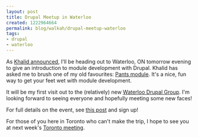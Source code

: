 ```yaml
--- 
layout: post
title: Drupal Meetup in Waterloo
created: 1222964664
permalink: blog/walkah/drupal-meetup-waterloo
tags: 
- drupal
- waterloo
---
```

As <a href="http://baheyeldin.com/technology/drupal/waterloo-region-drupal-users-group-friday-october-3-james-walker-module-development.html">Khalid announced</a>, I'll be heading out to Waterloo, ON tomorrow evening to give an introduction to module development with Drupal. Khalid has asked me to brush one of my old favourites: <a href="http://drupal.org/node/86528">Pants module</a>. It's a nice, fun way to get your feet wet with module development. 

It will be my first visit out to the (relatively) new <a href="http://groups.drupal.org/waterloo-region">Waterloo Drupal Group</a>. I'm looking forward to seeing everyone and hopefully meeting some new faces!

For full details on the event, see <a href="http://groups.drupal.org/node/14621">this post</a> and sign up!

For those of you here in Toronto who can't make the trip, I hope to see you at next week's <a href="http://groups.drupal.org/node/15513">Toronto meeting</a>.

